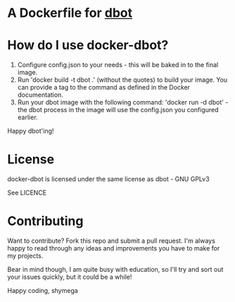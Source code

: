 A Dockerfile for [dbot](http://github.com/reality/dbot)
======================================================

How do I use docker-dbot?
=========================

1. Configure config.json to your needs - this will be baked in to the final image.
2. Run 'docker build -t dbot .' (without the quotes) to build your image. You can provide a tag to the command as defined in the Docker documentation.
3. Run your dbot image with the following command: 'docker run -d dbot' - the dbot process in the image will use the config.json you configured earlier.

Happy dbot'ing!

License
=======

docker-dbot is licensed under the same license as dbot - GNU GPLv3

See LICENCE

Contributing
============

Want to contribute? Fork this repo and submit a pull request. I'm always happy to read through any ideas and improvements you have to make for my projects. 

Bear in mind though, I am quite busy with education, so I'll try and sort out your issues quickly, but it could be a while!

Happy coding,
shymega

